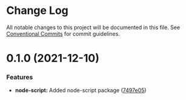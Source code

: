 # Change Log

All notable changes to this project will be documented in this file.
See [Conventional Commits](https://conventionalcommits.org) for commit guidelines.

<a name="0.1.0"></a>
# 0.1.0 (2021-12-10)


### Features

* **node-script:** Added node-script package ([7497e05](https://github.com/projects/link1900/repos/link1900/commits/7497e05))
